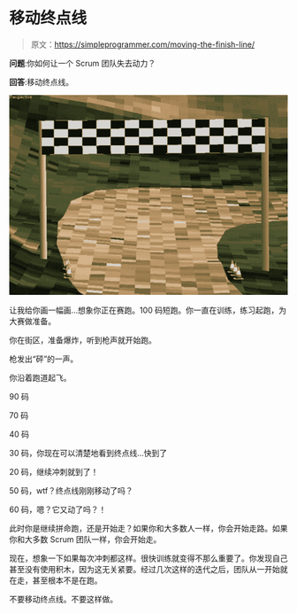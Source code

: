 # 移动终点线

> 原文：<https://simpleprogrammer.com/moving-the-finish-line/>

**问题**:你如何让一个 Scrum 团队失去动力？

**回答**:移动终点线。



![](img/abd137dc8c4821e498eff8d4e9dacb01.png "finishline")



让我给你画一幅画…想象你正在赛跑。100 码短跑。你一直在训练，练习起跑，为大赛做准备。

你在街区，准备爆炸，听到枪声就开始跑。

枪发出“砰”的一声。

你沿着跑道起飞。

90 码

70 码

40 码

30 码，你现在可以清楚地看到终点线…快到了

20 码，继续冲刺就到了！

50 码，wtf？终点线刚刚移动了吗？

60 码，嗯？它又动了吗？！

此时你是继续拼命跑，还是开始走？如果你和大多数人一样，你会开始走路。如果你和大多数 Scrum 团队一样，你会开始走。

现在，想象一下如果每次冲刺都这样。很快训练就变得不那么重要了。你发现自己甚至没有使用积木，因为这无关紧要。经过几次这样的迭代之后，团队从一开始就在走，甚至根本不是在跑。

不要移动终点线。不要这样做。